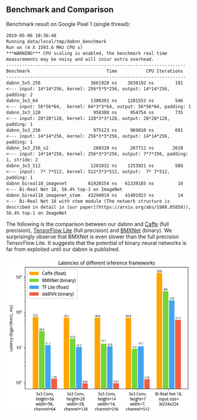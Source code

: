 ## Benchmark and Comparison

Benchmark result on Google Pixel 1 (single thread):

```
2019-05-06 10:36:48
Running data/local/tmp/dabnn_benchmark
Run on (4 X 1593.6 MHz CPU s)
***WARNING*** CPU scaling is enabled, the benchmark real time measurements may be noisy and will incur extra overhead.
--------------------------------------------------------------------
Benchmark                             Time           CPU Iterations
--------------------------------------------------------------------
dabnn_5x5_256                   3661928 ns    3638192 ns        191     <--- input: 14*14*256, kernel: 256*5*5*256, output: 14*14*256, padding: 2
dabnn_3x3_64                    1306391 ns    1281553 ns        546     <--- input: 56*56*64,  kernel: 64*3*3*64, output: 56*56*64, padding: 1
dabnn_3x3_128                    958388 ns     954754 ns        735     <--- input: 28*28*128, kernel: 128*3*3*128, output: 28*28*128, padding: 1
dabnn_3x3_256                    975123 ns     969810 ns        691     <--- input: 14*14*256, kernel: 256*3*3*256, output: 14*14*256, padding: 1
dabnn_3x3_256_s2                 268310 ns     267712 ns       2618     <--- input: 14*14*256, kernel: 256*3*3*256, output: 7*7*256, padding: 1, stride: 2
dabnn_3x3_512                   1281832 ns    1253921 ns        588     <--- input:  7* 7*512, kernel: 512*3*3*512, output:  7* 7*512, padding: 1
dabnn_bireal18_imagenet        61920154 ns   61339185 ns         10     <--- Bi-Real Net 18, 56.4% top-1 on ImageNet
dabnn_bireal18_imagenet_stem   43294019 ns   41401923 ns         14     <--- Bi-Real Net 18 with stem module (The network structure is described in detail in [our paper](https://arxiv.org/abs/1908.05858)), 56.4% top-1 on ImageNet
```

The following is the comparison between our dabnn and [Caffe](http://caffe.berkeleyvision.org) (full precision), [TensorFlow Lite](https://www.tensorflow.org/lite) (full precision) and [BMXNet](https://github.com/hpi-xnor/BMXNet) (binary). We surprisingly observe that BMXNet is even slower than the full precision TensorFlow Lite. It suggests that the potential of binary neural networks is far from exploited until our dabnn is published.

![Comparison](/images/comparison_en.png)


